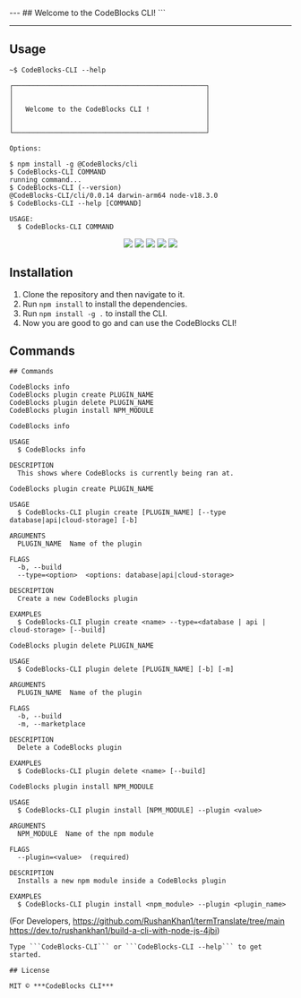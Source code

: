 

 <br>
---
## Welcome to the CodeBlocks CLI!
```

---

## Usage

```
~$ CodeBlocks-CLI --help

┌────────────────────────────────────────────────┐
│                                                │
│                                                │
│   Welcome to the CodeBlocks CLI !              │
│                                                │
│                                                │
└────────────────────────────────────────────────┘

Options:

$ npm install -g @CodeBlocks/cli
$ CodeBlocks-CLI COMMAND
running command...
$ CodeBlocks-CLI (--version)
@CodeBlocks-CLI/cli/0.0.14 darwin-arm64 node-v18.3.0
$ CodeBlocks-CLI --help [COMMAND]

USAGE:
  $ CodeBlocks-CLI COMMAND
```
<p align="center">
   <img  src="https://img.shields.io/badge/license-MIT-green">
 <img  src="https://img.shields.io/badge/build-passing-brightgreen">
   <img  src="https://img.shields.io/badge/version-1.0.0-orange">
   <img  src="https://img.shields.io/badge/npm-v6.14.8-blue">
  <img  src="https://img.shields.io/badge/node-v12.18.2-yellow">
 </p>


## Installation

1. Clone the repository and then navigate to it.
2. Run ```npm install``` to install the dependencies.
3. Run ```npm install -g .``` to install the CLI.
4. Now you are good to go and can use the CodeBlocks CLI!<br>

## Commands
```
## Commands

CodeBlocks info
CodeBlocks plugin create PLUGIN_NAME
CodeBlocks plugin delete PLUGIN_NAME
CodeBlocks plugin install NPM_MODULE
```
```
CodeBlocks info

USAGE
  $ CodeBlocks info

DESCRIPTION
  This shows where CodeBlocks is currently being ran at.
```
```
CodeBlocks plugin create PLUGIN_NAME

USAGE
  $ CodeBlocks-CLI plugin create [PLUGIN_NAME] [--type database|api|cloud-storage] [-b]

ARGUMENTS
  PLUGIN_NAME  Name of the plugin

FLAGS
  -b, --build
  --type=<option>  <options: database|api|cloud-storage>

DESCRIPTION
  Create a new CodeBlocks plugin

EXAMPLES
  $ CodeBlocks-CLI plugin create <name> --type=<database | api | cloud-storage> [--build]
```
```
CodeBlocks plugin delete PLUGIN_NAME

USAGE
  $ CodeBlocks-CLI plugin delete [PLUGIN_NAME] [-b] [-m]

ARGUMENTS
  PLUGIN_NAME  Name of the plugin

FLAGS
  -b, --build
  -m, --marketplace

DESCRIPTION
  Delete a CodeBlocks plugin

EXAMPLES
  $ CodeBlocks-CLI plugin delete <name> [--build]
```
```
CodeBlocks plugin install NPM_MODULE

USAGE
  $ CodeBlocks-CLI plugin install [NPM_MODULE] --plugin <value>

ARGUMENTS
  NPM_MODULE  Name of the npm module

FLAGS
  --plugin=<value>  (required)

DESCRIPTION
  Installs a new npm module inside a CodeBlocks plugin

EXAMPLES
  $ CodeBlocks-CLI plugin install <npm_module> --plugin <plugin_name>
```

(For Developers,
https://github.com/RushanKhan1/termTranslate/tree/main
https://dev.to/rushankhan1/build-a-cli-with-node-js-4jbi)

```
Type ```CodeBlocks-CLI``` or ```CodeBlocks-CLI --help``` to get started.

## License

MIT © ***CodeBlocks CLI***

